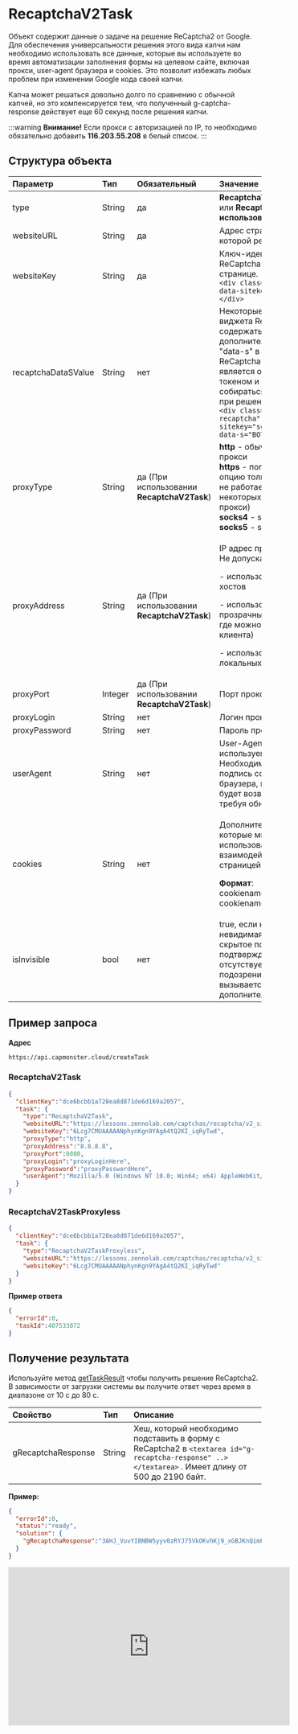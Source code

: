﻿---
sidebar_position: 0
sidebar_label: RecaptchaV2Task
---

# RecaptchaV2Task
Объект содержит данные о задаче на решение ReCaptcha2 от Google. Для обеспечения универсальности решения этого вида капчи нам необходимо использовать все данные, которые вы используете во время автоматизации заполнения формы на целевом сайте, включая прокси, user-agent браузера и cookies. Это позволит избежать любых проблем при изменении Google кода своей капчи.

Капча может решаться довольно долго по сравнению с обычной капчей, но это компенсируется тем, что полученный g-captcha-response действует еще 60 секунд после решения капчи.

:::warning **Внимание!**
Если прокси с авторизацией по IP, то необходимо обязательно добавить **116.203.55.208** в белый список.
:::

## **Структура объекта**

|**Параметр**|**Тип**|**Обязательный**|**Значение**|
| :- | :- | :- | :- |
|type|String|да|**RecaptchaV2TaskProxyless** или **RecaptchaV2Task (При использовании прокси)**|
|websiteURL|String|да|Адрес страницы, на которой решается капча|
|websiteKey|String|да|Ключ-идентификатор ReCaptcha2 на целевой странице.<br />`<div class="g-recaptcha" data-sitekey="ВОТ_ЭТОТ"></div>`|
|recaptchaDataSValue|String|нет|Некоторые реализации виджета ReCaptcha2 могут содержать дополнительный параметр "data-s" в div'е ReCaptcha2, который является одноразовым токеном и должен собираться каждый раз при решении ReCaptcha2.<br />`<div class="g-recaptcha" data-sitekey="some sitekey" data-s="ВОТ_ЭТОТ"></div>`|
|proxyType|String|да (При использовании **RecaptchaV2Task**)|**http** - обычный http/https прокси<br />**https** - попробуйте эту опцию только если "http" не работает (требуется для некоторых кастомных прокси)<br />**socks4** - socks4 прокси<br />**socks5** - socks5 прокси|
|proxyAddress|String|да (При использовании **RecaptchaV2Task**)|<p>IP адрес прокси IPv4/IPv6. Не допускается:</p><p>- использование имен хостов</p><p>- использование прозрачных прокси (там где можно видеть IP клиента)</p><p>- использование прокси на локальных машинах</p>|
|proxyPort|Integer|да (При использовании **RecaptchaV2Task**)|Порт прокси|
|proxyLogin|String|нет|Логин прокси-сервера|
|proxyPassword|String|нет|Пароль прокси-сервера|
|userAgent|String|нет|User-Agent браузера, используемый в эмуляции. Необходимо использовать подпись современного браузера, иначе Google будет возвращать ошибку, требуя обновить браузер.|
|cookies|String|нет|<p>Дополнительные cookies, которые мы должны использовать во время взаимодействия с целевой страницей.</p><p>**Формат**: cookiename1=cookievalue1; cookiename2=cookievalue2</p>|
|isInvisible|bool|нет|true, если капча невидимая, т.е. имеет скрытое поле для подтверждения, чекбокс отсутствует. При подозрении на бота вызывается дополнительная проверка. |

## **Пример запроса**

**Адрес** 
```http
https://api.capmonster.cloud/createTask
```

### RecaptchaV2Task
```json
{
  "clientKey":"dce6bcbb1a728ea8d871de6d169a2057",
  "task": {
    "type":"RecaptchaV2Task",
    "websiteURL":"https://lessons.zennolab.com/captchas/recaptcha/v2_simple.php?level=high",
    "websiteKey":"6Lcg7CMUAAAAANphynKgn9YAgA4tQ2KI_iqRyTwd",
    "proxyType":"http",
    "proxyAddress":"8.8.8.8",
    "proxyPort":8080,
    "proxyLogin":"proxyLoginHere",
    "proxyPassword":"proxyPasswordHere",
    "userAgent":"Mozilla/5.0 (Windows NT 10.0; Win64; x64) AppleWebKit/537.36 (KHTML, like Gecko) Chrome/126.0.0.0 Safari/537.36"
  }
}
```

### RecaptchaV2TaskProxyless
```json
{
  "clientKey":"dce6bcbb1a728ea8d871de6d169a2057",
  "task": {
    "type":"RecaptchaV2TaskProxyless",
    "websiteURL":"https://lessons.zennolab.com/captchas/recaptcha/v2_simple.php?level=high",
    "websiteKey":"6Lcg7CMUAAAAANphynKgn9YAgA4tQ2KI_iqRyTwd"
  }
}
```


**Пример ответа**

```json
{
  "errorId":0,
  "taskId":407533072
}
```

## **Получение результата**
Используйте метод [getTaskResult](../api/methods/get-task-result.md) чтобы получить решение ReCaptcha2. В зависимости от загрузки системы вы получите ответ через время в диапазоне от 10 с до 80 с.

|**Свойство**|**Тип**|**Описание**|
| :- | :- | :- |
|gRecaptchaResponse|String|Хеш, который необходимо подставить в форму с ReCaptcha2 в `<textarea id="g-recaptcha-response" ..></textarea>` . Имеет длину от 500 до 2190 байт.|

**Пример:**

```json
{
  "errorId":0,
  "status":"ready",
  "solution": {
    "gRecaptchaResponse":"3AHJ_VuvYIBNBW5yyv0zRYJ75VkOKvhKj9_xGBJKnQimF72rfoq3Iy-DyGHMwLAo6a3"
  }
}
```
<iframe width="560" height="315" src="https://www.youtube.com/embed/287UdcWLvzo?si=PdHFUOsMRBHGwcDj" title="YouTube video player" frameborder="0" allow="accelerometer; autoplay; clipboard-write; encrypted-media; gyroscope; picture-in-picture; web-share" referrerpolicy="strict-origin-when-cross-origin" allowfullscreen></iframe>